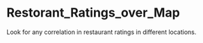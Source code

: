 # Restorant_Ratings_over_Map
Look for any correlation in restaurant ratings in different locations.
